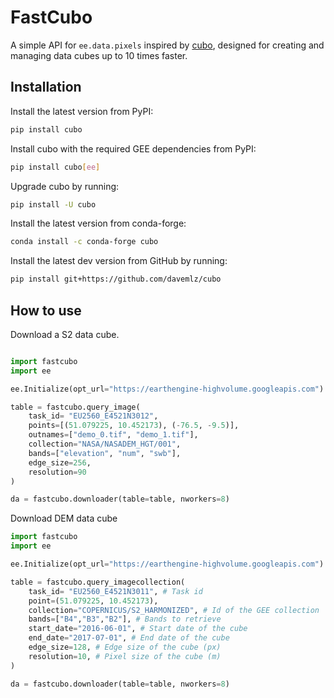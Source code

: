 # FastCubo

A simple API for `ee.data.pixels` inspired by [cubo](https://github.com/ESDS-Leipzig/cubo), designed for creating and managing data cubes up to 10 times faster.

## Installation

Install the latest version from PyPI:

```bash
pip install cubo
```

Install cubo with the required GEE dependencies from PyPI:

```bash
pip install cubo[ee]
```

Upgrade cubo by running:

```bash
pip install -U cubo
```

Install the latest version from conda-forge:

```bash
conda install -c conda-forge cubo
```

Install the latest dev version from GitHub by running:

```bash
pip install git+https://github.com/davemlz/cubo
```


## How to use


Download a S2 data cube.

```python

import fastcubo
import ee

ee.Initialize(opt_url="https://earthengine-highvolume.googleapis.com")

table = fastcubo.query_image(
    task_id= "EU2560_E4521N3012",
    points=[(51.079225, 10.452173), (-76.5, -9.5)],
    outnames=["demo_0.tif", "demo_1.tif"],
    collection="NASA/NASADEM_HGT/001",
    bands=["elevation", "num", "swb"],
    edge_size=256,
    resolution=90
)

da = fastcubo.downloader(table=table, nworkers=8)
```

Download DEM data cube


```python
import fastcubo
import ee

ee.Initialize(opt_url="https://earthengine-highvolume.googleapis.com")

table = fastcubo.query_imagecollection(
    task_id= "EU2560_E4521N3011", # Task id
    point=(51.079225, 10.452173),
    collection="COPERNICUS/S2_HARMONIZED", # Id of the GEE collection
    bands=["B4","B3","B2"], # Bands to retrieve
    start_date="2016-06-01", # Start date of the cube
    end_date="2017-07-01", # End date of the cube
    edge_size=128, # Edge size of the cube (px)
    resolution=10, # Pixel size of the cube (m)
)

da = fastcubo.downloader(table=table, nworkers=8)    
```
